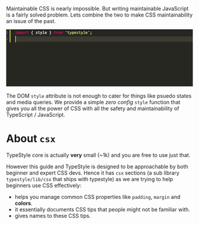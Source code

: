 Maintainable CSS is nearly impossible. But writing maintainable JavaScript is a fairly solved problem. Lets combine the two to make CSS maintainability an issue of the past.

![](/images/autocomplete.gif)

The DOM `style` attribute is not enough to cater for things like psuedo states and media queries. We provide a simple *zero config* `style` function that gives you all the power of CSS with all the safety and maintainability of TypeScript / JavaScript. 

# About `csx`

TypeStyle core is actually **very** small (~1k) and you are free to use just that.

However this guide and TypeStyle is designed to be approachable by both beginner and expert CSS devs. Hence it has `csx` sections (a sub library `typestyle/lib/csx` that ships with typestyle) as we are trying to help beginners use CSS effectively:

* helps you manage common CSS properties like `padding`, `margin` and **colors**.
* it essentially documents CSS tips that people might not be familiar with.
* gives names to these CSS tips.
